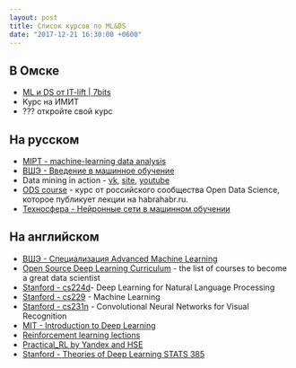 ```yaml
---
layout: post
title: Список курсов по ML&DS
date: "2017-12-21 16:30:00 +0600"
---
```


## В Омске

- [ML и DS от IT-lift | 7bits](http://courses.itlft.ru/data-science)
- Курс на ИМИТ
- ??? откройте свой курс

## На русском

- [MIPT - machine-learning data analysis](https://www.coursera.org/specializations/machine-learning-data-analysis)
- [ВШЭ - Введение в машинное обучение](https://www.coursera.org/learn/vvedenie-mashinnoe-obuchenie/home)
- Data mining in action - [vk](https://vk.com/data_mining_in_action), [site](http://datamininginaction.ru/), [youtube](https://www.youtube.com/channel/UCop3CelRVvrchG5lsPyxvHg)
- [ODS course](https://github.com/Yorko/mlcourse_open) - курс от российского сообщества Open Data Science, которое публикует лекции на habrahabr.ru.
- [Техносфера - Нейронные сети в машинном обучении](https://sphere.mail.ru/curriculum/program/discipline/120/)

## На английском

- [ВШЭ - Специализация Advanced Machine Learning](https://www.coursera.org/specializations/aml)
- [Open Source Deep Learning Curriculum](http://www.deeplearningweekly.com/blog/open-source-deep-learning-curriculum) - the list of courses to become a great data scientist
- [Stanford - cs224d](http://cs224d.stanford.edu/syllabus.html)- Deep Learning for Natural Language Processing
- [Stanford - cs229](http://cs229.stanford.edu/materials.html) - Machine Learning
- [Stanford - cs231n](http://cs231n.stanford.edu/) - Convolutional Neural Networks for Visual Recognition
- [MIT - Introduction to Deep Learning](http://introtodeeplearning.com/index.html)
- [Reinforcement learning lections](https://sites.google.com/view/deep-rl-bootcamp/lectures)
- [Practical_RL by Yandex and HSE](https://github.com/yandexdataschool/Practical_RL)
- [Stanford - Theories of Deep Learning STATS 385](https://stats385.github.io)